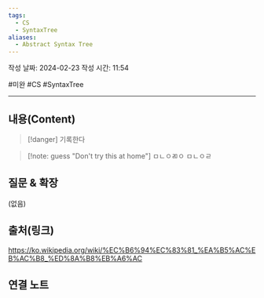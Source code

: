 ```yaml
---
tags:
  - CS
  - SyntaxTree
aliases:
  - Abstract Syntax Tree
---
```

작성 날짜: 2024-02-23
작성 시간: 11:54

#미완 #CS #SyntaxTree 

----
## 내용(Content)
>[!danger]
>기록한다




> [!note: guess "Don't try this at home"]
> ㅁㄴㅇㄻㅇ
> ㅁㄴㅇㄹ





## 질문 & 확장

(없음)

## 출처(링크)
https://ko.wikipedia.org/wiki/%EC%B6%94%EC%83%81_%EA%B5%AC%EB%AC%B8_%ED%8A%B8%EB%A6%AC

## 연결 노트










